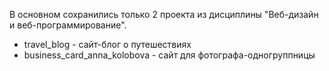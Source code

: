 В основном сохранились только 2 проекта из дисциплины "Веб-дизайн и веб-программирование".

 - travel_blog - сайт-блог о путешествиях
 - business_card_anna_kolobova - сайт для фотографа-одногруппницы 
